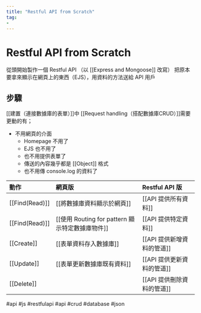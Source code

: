 ```yaml
---
title: "Restful API from Scratch"
tag: 
- 
---
```

# Restful API from Scratch
從頭開始製作一個 Restful API （以 [[Express and Mongoose]] 改寫）
把原本要拿來顯示在網頁上的東西（EJS），用資料的方法送給 API 用戶

## 步驟
[[建置（連接數據庫的表單）]]中 [[Request handling（搭配數據庫CRUD）]]需要更動的有；
- 不用網頁的介面
	- Homepage 不用了
	- EJS 也不用了
	- 也不用提供表單了
	- 傳送的內容幾乎都是 [[Object]] 格式
	- 也不用傳 console.log 的資料了

| 動作           | 網頁版                                          | Restful API 版             |
|:-------------- |:----------------------------------------------- |:-------------------------- |
| [[Find(Read)]] | [[將數據庫資料顯示於網頁]]                      | [[API 提供所有資料]]       |
| [[Find(Read)]] | [[使用 Routing for pattern 顯示特定數據庫物件]] | [[API 提供特定資料]]       |
| [[Create]]     | [[表單資料存入數據庫]]                          | [[API 提供新增資料的管道]] |
| [[Update]]     | [[表單更新數據庫既有資料]]                      | [[API 提供更新資料的管道]] |
| [[Delete]]     |               | [[API 提供刪除資料的管道]]|




#api #js #restfulapi #api #crud #database #json 